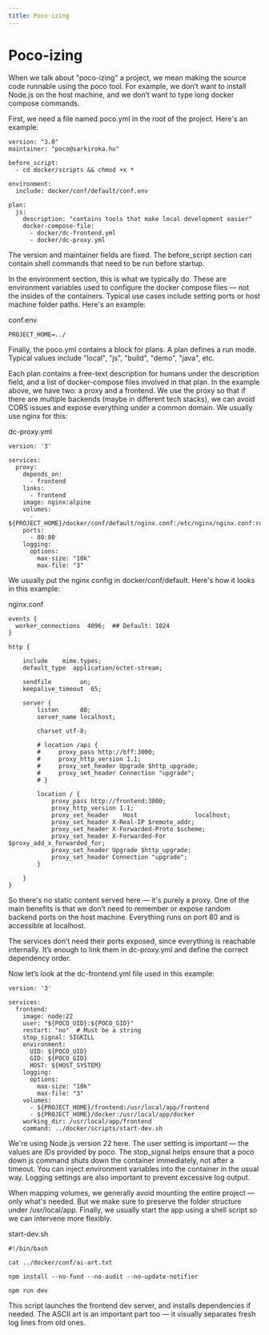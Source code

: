 ```yaml
---
title: Poco-izing
---
```


# Poco-izing

When we talk about "poco-izing" a project, we mean making the source code runnable using the poco tool. For example, we don’t want to install Node.js on the host machine, and we don’t want to type long docker compose commands.

First, we need a file named poco.yml in the root of the project. Here's an example:

```
version: "3.0"
maintainer: "poco@sarkiroka.hu"

before_script:
  - cd docker/scripts && chmod +x *

environment:
  include: docker/conf/default/conf.env

plan:
  js:
    description: "contains tools that make local development easier"
    docker-compose-file:
      - docker/dc-frontend.yml
      - docker/dc-proxy.yml
```

The version and maintainer fields are fixed. The before_script section can contain shell commands that need to be run before startup.

In the environment section, this is what we typically do. These are environment variables used to configure the docker compose files — not the insides of the containers. Typical use cases include setting ports or host machine folder paths. Here's an example:

conf.env

```
PROJECT_HOME=../
```

Finally, the poco.yml contains a block for plans. A plan defines a run mode. Typical values include "local", "js", "build", "demo", "java", etc.

Each plan contains a free-text description for humans under the description field, and a list of docker-compose files involved in that plan. In the example above, we have two: a proxy and a frontend. We use the proxy so that if there are multiple backends (maybe in different tech stacks), we can avoid CORS issues and expose everything under a common domain. We usually use nginx for this:


dc-proxy.yml

```
version: '3'

services:
  proxy:
    depends_on:
      - frontend
    links:
      - frontend
    image: nginx:alpine
    volumes:
      - ${PROJECT_HOME}/docker/conf/default/nginx.conf:/etc/nginx/nginx.conf:ro
    ports:
      - 80:80
    logging:
      options:
        max-size: "10k"
        max-file: "3"
```

We usually put the nginx config in docker/conf/default. Here's how it looks in this example:

nginx.conf

```
events {
  worker_connections  4096;  ## Default: 1024
}

http {

	include	   mime.types;
	default_type  application/octet-stream;

	sendfile		on;
	keepalive_timeout  65;

	server {
		listen		80;
		server_name localhost;

		charset utf-8;

		# location /api {
        #     proxy_pass http://bff:3000;
        #     proxy_http_version 1.1;
        #     proxy_set_header Upgrade $http_upgrade;
        #     proxy_set_header Connection "upgrade";
        # }

		location / {
			proxy_pass http://frontend:3000;
			proxy_http_version 1.1;
			proxy_set_header    Host                localhost;
			proxy_set_header X-Real-IP $remote_addr;
			proxy_set_header X-Forwarded-Proto $scheme;
			proxy_set_header X-Forwarded-For $proxy_add_x_forwarded_for;
			proxy_set_header Upgrade $http_upgrade;
			proxy_set_header Connection "upgrade";
		}

	}
}
```

So there's no static content served here — it's purely a proxy. One of the main benefits is that we don’t need to remember or expose random backend ports on the host machine. Everything runs on port 80 and is accessible at localhost.

The services don’t need their ports exposed, since everything is reachable internally. It’s enough to link them in dc-proxy.yml and define the correct dependency order.

Now let’s look at the dc-frontend.yml file used in this example:

```
version: '3'

services:
  frontend:
    image: node:22
    user: "${POCO_UID}:${POCO_GID}"
    restart: "no"  # Must be a string
    stop_signal: SIGKILL
    environment:
      UID: ${POCO_UID}
      GID: ${POCO_GID}
      HOST: ${HOST_SYSTEM}
    logging:
      options:
        max-size: "10k"
        max-file: "3"
    volumes:
      - ${PROJECT_HOME}/frontend:/usr/local/app/frontend
      - ${PROJECT_HOME}/docker:/usr/local/app/docker
    working_dir: /usr/local/app/frontend
    command: ../docker/scripts/start-dev.sh
```

We're using Node.js version 22 here. The user setting is important — the values are IDs provided by poco. The stop_signal helps ensure that a poco down js command shuts down the container immediately, not after a timeout.
You can inject environment variables into the container in the usual way. Logging settings are also important to prevent excessive log output.

When mapping volumes, we generally avoid mounting the entire project — only what's needed. But we make sure to preserve the folder structure under /usr/local/app. Finally, we usually start the app using a shell script so we can intervene more flexibly.

start-dev.sh

```
#!/bin/bash

cat ../docker/conf/ai-art.txt

npm install --no-fund --no-audit --no-update-notifier

npm run dev
```

This script launches the frontend dev server, and installs dependencies if needed. The ASCII art is an important part too — it visually separates fresh log lines from old ones.
